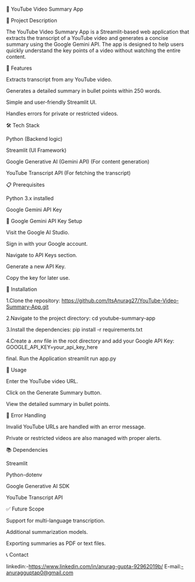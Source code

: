 🎯 YouTube Video Summary App

📌 Project Description

The YouTube Video Summary App is a Streamlit-based web application that extracts the transcript of a YouTube video and generates a concise summary using the Google Gemini API. The app is designed to help users quickly understand the key points of a video without watching the entire content.

🚀 Features

Extracts transcript from any YouTube video.

Generates a detailed summary in bullet points within 250 words.

Simple and user-friendly Streamlit UI.

Handles errors for private or restricted videos.

🛠️ Tech Stack

Python (Backend logic)

Streamlit (UI Framework)

Google Generative AI (Gemini API) (For content generation)

YouTube Transcript API (For fetching the transcript)

📋 Prerequisites

Python 3.x installed

Google Gemini API Key


🔑 Google Gemini API Key Setup

Visit the Google AI Studio.

Sign in with your Google account.

Navigate to API Keys section.

Generate a new API Key.

Copy the key for later use.


📂 Installation

1.Clone the repository:
https://github.com/ItsAnurag27/YouTube-Video-Summary-App.git

2.Navigate to the project directory:
cd youtube-summary-app

3.Install the dependencies:
pip install -r requirements.txt

4.Create a .env file in the root directory and add your Google API Key:
GOOGLE_API_KEY=your_api_key_here

final. Run the Application
streamlit run app.py


📌 Usage

Enter the YouTube video URL.

Click on the Generate Summary button.

View the detailed summary in bullet points.


🛑 Error Handling

Invalid YouTube URLs are handled with an error message.

Private or restricted videos are also managed with proper alerts.


📚 Dependencies

Streamlit

Python-dotenv

Google Generative AI SDK

YouTube Transcript API


✅ Future Scope

Support for multi-language transcription.

Additional summarization models.
    
Exporting summaries as PDF or text files.

📞 Contact

linkedin:-https://www.linkedin.com/in/anurag-gupta-92962019b/
E-mail:-anuragguptap0@gmail.com

